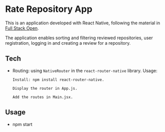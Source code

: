 # Rate Repository App

This is an application developed with React Native, following the material in [Full Stack Open](https://fullstackopen.com/en/part10/introduction_to_react_native).

The application enables sorting and filtering reviewed repositories, user registration, logging in and creating a review for a repository.

## Tech

- Routing: using `NativeRouter` in the `react-router-native` library. Usage:
    ```
    Install: npm install react-router-native.

    Display the router in App.js.

    Add the routes in Main.jsx.
    ```

## Usage

- npm start